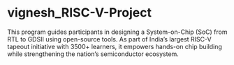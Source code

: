 # vignesh_RISC-V-Project
This program guides participants in designing a System-on-Chip (SoC) from RTL to GDSII using open-source tools. As part of India’s largest RISC-V tapeout initiative with 3500+ learners, it empowers hands-on chip building while strengthening the nation’s semiconductor ecosystem.
